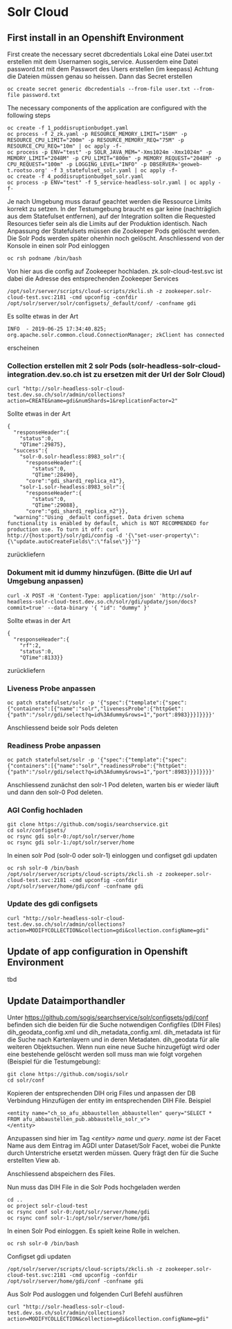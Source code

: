 # Solr Cloud

## First install in an Openshift Environment

First create the necessary secret dbcredentials
Lokal eine Datei user.txt erstellen mit dem Usernamen sogis_service.
Ausserdem eine Datei password.txt mit dem Passwort des Users erstellen (im keepass)
Achtung die Dateien müssen genau so heissen.
Dann das Secret erstellen
```
oc create secret generic dbcredentials --from-file user.txt --from-file password.txt
```
The necessary components of the application are configured with the following steps
```
oc create -f 1_poddisruptionbudget.yaml
oc process -f 2_zk.yaml -p RESOURCE_MEMORY_LIMIT="150M" -p RESOURCE_CPU_LIMIT="200m" -p RESOURCE_MEMORY_REQ="75M" -p RESOURCE_CPU_REQ="10m" | oc apply -f-
oc process -p ENV="test" -p SOLR_JAVA_MEM="-Xms1024m -Xmx1024m" -p MEMORY_LIMIT="2048M" -p CPU_LIMIT="800m" -p MEMORY_REQUEST="2048M" -p CPU_REQUEST="100m" -p LOGGING_LEVEL="INFO" -p DBSERVER='geoweb-t.rootso.org' -f 3_statefulset_solr.yaml | oc apply -f-
oc create -f 4_poddisruptionbudget_solr.yaml
oc process -p ENV="test" -f 5_service-headless-solr.yaml | oc apply -f-
```
Je nach Umgebung muss darauf geachtet werden die Ressource Limits korrekt zu setzen. In der Testumgebung braucht es gar keine (nachträglich aus dem Statefulset entfernen), auf der Integration sollten die Requested Resources tiefer sein als die Limits auf der Produktion identisch. Nach Anpassung der Statefulsets müssen die Zookeeper Pods gelöscht werden. Die Solr Pods werden später ohenhin noch gelöscht.
Anschliessend von der Konsole in einen solr Pod einloggen
```
oc rsh podname /bin/bash
```
Von hier aus die config auf Zookeeper hochladen. zk.solr-cloud-test.svc ist dabei die Adresse des entsprechenden Zookeeper Services
```
/opt/solr/server/scripts/cloud-scripts/zkcli.sh -z zookeeper.solr-cloud-test.svc:2181 -cmd upconfig -confdir /opt/solr/server/solr/configsets/_default/conf/ -confname gdi
```
Es sollte etwas in der Art
```
INFO  - 2019-06-25 17:34:40.825; org.apache.solr.common.cloud.ConnectionManager; zkClient has connected
```
erscheinen
### Collection erstellen mit 2 solr Pods (solr-headless-solr-cloud-integration.dev.so.ch ist zu ersetzen mit der Url der Solr Cloud)
```
curl "http://solr-headless-solr-cloud-test.dev.so.ch/solr/admin/collections?action=CREATE&name=gdi&numShards=1&replicationFactor=2"
```
Sollte etwas in der Art 
```
{
  "responseHeader":{
    "status":0,
    "QTime":29875},
  "success":{
    "solr-0.solr-headless:8983_solr":{
      "responseHeader":{
        "status":0,
        "QTime":28490},
      "core":"gdi_shard1_replica_n1"},
    "solr-1.solr-headless:8983_solr":{
      "responseHeader":{
        "status":0,
        "QTime":29088},
      "core":"gdi_shard1_replica_n2"}},
  "warning":"Using _default configset. Data driven schema functionality is enabled by default, which is NOT RECOMMENDED for production use. To turn it off: curl http://{host:port}/solr/gdi/config -d '{\"set-user-property\": {\"update.autoCreateFields\":\"false\"}}'"}
```
zurückliefern

### Dokument mit id dummy hinzufügen. (Bitte die Url auf Umgebung anpassen)
```
curl -X POST -H 'Content-Type: application/json' 'http://solr-headless-solr-cloud-test.dev.so.ch/solr/gdi/update/json/docs?commit=true' --data-binary '{ "id": "dummy" }'
```
Sollte etwas in der Art
```
{
  "responseHeader":{
    "rf":2,
    "status":0,
    "QTime":8133}}
```
zurückliefern

### Liveness Probe anpassen
```
oc patch statefulset/solr -p '{"spec":{"template":{"spec":{"containers":[{"name":"solr","livenessProbe":{"httpGet":{"path":"/solr/gdi/select?q=id%3Adummy&rows=1","port":8983}}}]}}}}'
```
Anschliessend beide solr Pods deleten
### Readiness Probe anpassen
```
oc patch statefulset/solr -p '{"spec":{"template":{"spec":{"containers":[{"name":"solr","readinessProbe":{"httpGet":{"path":"/solr/gdi/select?q=id%3Adummy&rows=1","port":8983}}}]}}}}'
```
Anschliessend zunächst den solr-1 Pod deleten, warten bis er wieder läuft und dann den solr-0 Pod deleten.

### AGI Config hochladen
```
git clone https://github.com/sogis/searchservice.git
cd solr/configsets/
oc rsync gdi solr-0:/opt/solr/server/home
oc rsync gdi solr-1:/opt/solr/server/home
```
In einen solr Pod (solr-0 oder solr-1) einloggen und configset gdi updaten
```
oc rsh solr-0 /bin/bash
/opt/solr/server/scripts/cloud-scripts/zkcli.sh -z zookeeper.solr-cloud-test.svc:2181 -cmd upconfig -confdir /opt/solr/server/home/gdi/conf -confname gdi
```
### Update des gdi configsets
```
curl "http://solr-headless-solr-cloud-test.dev.so.ch/solr/admin/collections?action=MODIFYCOLLECTION&collection=gdi&collection.configName=gdi"
```

## Update of app configuration in Openshift Environment

tbd

## Update Dataimporthandler

Unter https://github.com/sogis/searchservice/solr/configsets/gdi/conf befinden sich die beiden für die Suche notwendigen Configfiles (DIH Files) dih_geodata_config.xml und dih_metadata_config.xml. dih_metadata ist für die Suche nach Kartenlayern und in deren Metadaten. dih_geodata für alle weiteren Objektsuchen. Wenn nun eine neue Suche hinzugefügt wird oder eine bestehende gelöscht werden soll muss man wie folgt vorgehen (Beispiel für die Testumgebung):

```
git clone https://github.com/sogis/solr
cd solr/conf
```

Kopieren der entsprechenden DIH orig Files und anpassen der DB Verbindung
Hinzufügen der entity im entsprechenden DIH File. Beispiel 
```
<entity name="ch_so_afu_abbaustellen_abbaustellen" query="SELECT * FROM afu_abbaustellen_pub.abbaustelle_solr_v">
</entity>
```

Anzupassen sind hier im Tag *\<entity\>* *name* und *query*. *name* ist der Facet Name aus dem Eintrag im AGDI unter Dataset/Solr Facet, wobei die Punkte durch Unterstriche ersetzt werden müssen. Query frägt den für die Suche erstellten View ab.

Anschliessend abspeichern des Files. 

Nun muss das DIH File in die Solr Pods hochgeladen werden
```
cd ..
oc project solr-cloud-test
oc rsync conf solr-0:/opt/solr/server/home/gdi
oc rsync conf solr-1:/opt/solr/server/home/gdi
```

In einen Solr Pod einloggen. Es spielt keine Rolle in welchen.

```
oc rsh solr-0 /bin/bash
```

Configset gdi updaten

```
/opt/solr/server/scripts/cloud-scripts/zkcli.sh -z zookeeper.solr-cloud-test.svc:2181 -cmd upconfig -confdir /opt/solr/server/home/gdi/conf -confname gdi
```

Aus Solr Pod ausloggen und folgenden Curl Befehl ausführen

```
curl "http://solr-headless-solr-cloud-test.dev.so.ch/solr/admin/collections?action=MODIFYCOLLECTION&collection=gdi&collection.configName=gdi"
```
